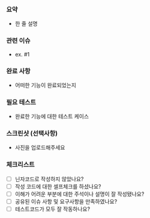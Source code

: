 ### 요약
- 한 줄 설명

### 관련 이슈
- ex. #1

### 완료 사항
- 어떠한 기능이 완료되었는지

### 필요 테스트
- 완료한 기능에 대한 테스트 케이스

### 스크린샷 (선택사항)
- 사진을 업로드해주세요

### 체크리스트
- [ ] 닌자코드로 작성하지 않았나요?
- [ ] 작성 코드에 대한 셀프체크를 하셨나요?
- [ ] 이해가 어려운 부분에 대한 주석이나 설명이 잘 작성됐나요?
- [ ] 공유된 이슈 사항 및 요구사항을 만족하였나요?
- [ ] 테스트코드가 모두 잘 작동하나요?
